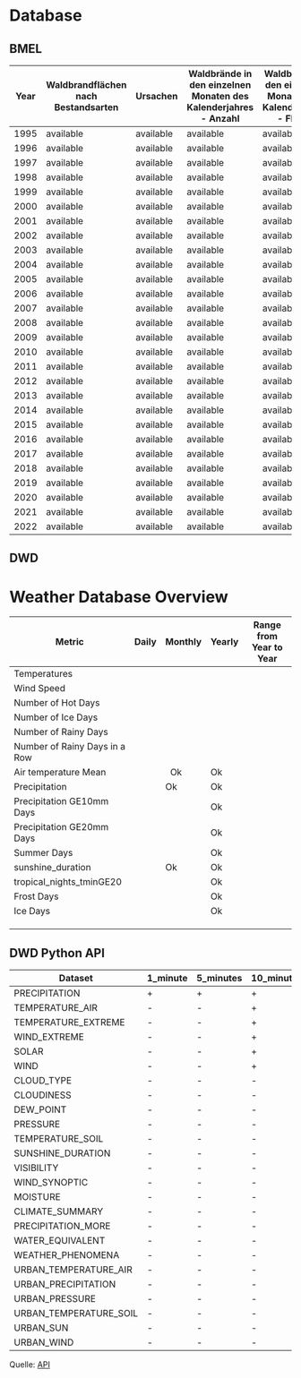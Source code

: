 # Database

## BMEL

| Year | Waldbrandflächen nach Bestandsarten | Ursachen  | Waldbrände in den einzelnen Monaten des Kalenderjahres - Anzahl | Waldbrände in den einzelnen Monaten des Kalenderjahres - Fläche |
| ---- | ----------------------------------- | --------- | --------------------------------------------------------------- | --------------------------------------------------------------- |
| 1995 | available                           | available | available                                                       | available                                                       |
| 1996 | available                           | available | available                                                       | available                                                       |
| 1997 | available                           | available | available                                                       | available                                                       |
| 1998 | available                           | available | available                                                       | available                                                       |
| 1999 | available                           | available | available                                                       | available                                                       |
| 2000 | available                           | available | available                                                       | available                                                       |
| 2001 | available                           | available | available                                                       | available                                                       |
| 2002 | available                           | available | available                                                       | available                                                       |
| 2003 | available                           | available | available                                                       | available                                                       |
| 2004 | available                           | available | available                                                       | available                                                       |
| 2005 | available                           | available | available                                                       | available                                                       |
| 2006 | available                           | available | available                                                       | available                                                       |
| 2007 | available                           | available | available                                                       | available                                                       |
| 2008 | available                           | available | available                                                       | available                                                       |
| 2009 | available                           | available | available                                                       | available                                                       |
| 2010 | available                           | available | available                                                       | available                                                       |
| 2011 | available                           | available | available                                                       | available                                                       |
| 2012 | available                           | available | available                                                       | available                                                       |
| 2013 | available                           | available | available                                                       | available                                                       |
| 2014 | available                           | available | available                                                       | available                                                       |
| 2015 | available                           | available | available                                                       | available                                                       |
| 2016 | available                           | available | available                                                       | available                                                       |
| 2017 | available                           | available | available                                                       | available                                                       |
| 2018 | available                           | available | available                                                       | available                                                       |
| 2019 | available                           | available | available                                                       | available                                                       |
| 2020 | available                           | available | available                                                       | available                                                       |
| 2021 | available                           | available | available                                                       | available                                                       |
| 2022 | available                           | available | available                                                       | available                                                       |

## DWD

# Weather Database Overview

| Metric                        | Daily | Monthly | Yearly | Range from Year to Year |
| ----------------------------- | ----- | ------- | ------ | ----------------------- |
| Temperatures                  |       |         |        |                         |
| Wind Speed                    |       |         |        |                         |
| Number of Hot Days            |       |         |        |                         |
| Number of Ice Days            |       |         |        |                         |
| Number of Rainy Days          |       |         |        |                         |
| Number of Rainy Days in a Row |       |         |        |                         |
| Air temperature Mean          |       |   Ok    | Ok     |                         |
| Precipitation                 |       | Ok      | Ok     |                         |
| Precipitation GE10mm Days     |       |         | Ok     |                         |
| Precipitation GE20mm Days     |       |         | Ok     |                         |
| Summer Days                   |       |         | Ok     |                         |
| sunshine_duration             |       | Ok      | Ok     |                         |
| tropical_nights_tminGE20      |       |         | Ok     |                         |
| Frost Days                    |       |         | Ok     |                         |
| Ice Days                      |       |         | Ok     |                         |
|                               |       |         |        |                         |
|                               |       |         |        |                         |
|                               |       |         |        |                         |

## DWD Python API

| Dataset                | 1_minute | 5_minutes | 10_minutes | hourly | subdaily | daily | monthly | annual |
| ---------------------- | -------- | --------- | ---------- | ------ | -------- | ----- | ------- | ------ |
| PRECIPITATION          | +        | +         | +          | -      | -        | -     | -       | -      |
| TEMPERATURE_AIR        | -        | -         | +          | +      | +        | -     | -       | -      |
| TEMPERATURE_EXTREME    | -        | -         | +          | -      | -        | -     | -       | -      |
| WIND_EXTREME           | -        | -         | +          | -      | -        | -     | -       | -      |
| SOLAR                  | -        | -         | +          | +      | -        | +     | -       | +      |
| WIND                   | -        | -         | +          | +      | +        | -     | -       | -      |
| CLOUD_TYPE             | -        | -         | -          | +      | -        | -     | -       | -      |
| CLOUDINESS             | -        | -         | -          | +      | +        | -     | -       | -      |
| DEW_POINT              | -        | -         | -          | +      | -        | -     | -       | -      |
| PRESSURE               | -        | -         | -          | +      | +        | -     | -       | -      |
| TEMPERATURE_SOIL       | -        | -         | -          | +      | -        | +     | -       | -      |
| SUNSHINE_DURATION      | -        | -         | -          | +      | -        | -     | -       | -      |
| VISIBILITY             | -        | -         | -          | +      | +        | -     | -       | -      |
| WIND_SYNOPTIC          | -        | -         | -          | +      | -        | -     | -       | -      |
| MOISTURE               | -        | -         | -          | +      | +        | -     | -       | -      |
| CLIMATE_SUMMARY        | -        | -         | -          | -      | +        | +     | +       | +      |
| PRECIPITATION_MORE     | -        | -         | -          | -      | -        | +     | +       | +      |
| WATER_EQUIVALENT       | -        | -         | -          | -      | -        | +     | -       | -      |
| WEATHER_PHENOMENA      | -        | -         | -          | -      | -        | +     | +       | +      |
| URBAN_TEMPERATURE_AIR  | -        | -         | -          | -      | -        | +     | -       | -      |
| URBAN_PRECIPITATION    | -        | -         | -          | -      | -        | +     | -       | -      |
| URBAN_PRESSURE         | -        | -         | -          | -      | -        | +     | -       | -      |
| URBAN_TEMPERATURE_SOIL | -        | -         | -          | -      | -        | +     | -       | -      |
| URBAN_SUN              | -        | -         | -          | -      | -        | +     | -       | -      |
| URBAN_WIND             | -        | -         | -          | -      | -        | +     | -       | -      |

Quelle: [API](https://wetterdienst.readthedocs.io/en/latest/data/coverage/dwd/observation.html)
